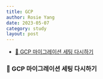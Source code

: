 ```yaml
---
title: GCP
author: Rosie Yang
date: 2023-05-07
category: study
layout: post
---
```


- [🚴 GCP 마이그레이션 세팅 다시하기]({{site.baseurl}}/study/2023/05/07/GCP.html#-gcp-마이그레이션-세팅-다시하기)

### 🚴 GCP 마이그레이션 세팅 다시하기

<div style="padding:3px; margin:200px 0;"></div>   